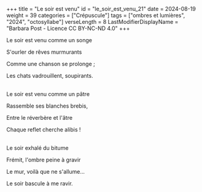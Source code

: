 +++
title = "Le soir est venu"
id = "le_soir_est_venu_21"
date = 2024-08-19
weight = 39
categories = ["Crépuscule"]
tags = ["ombres et lumières", "2024", "octosyllabe"]
verseLength = 8
LastModifierDisplayName = "Barbara Post - Licence CC BY-NC-ND 4.0"
+++

Le soir est venu comme un songe

S'ourler de rêves murmurants

Comme une chanson se prolonge ;

Les chats vadrouillent, soupirants.

 \
Le soir est venu comme un pâtre

Rassemble ses blanches brebis,

Entre le réverbère et l'âtre

Chaque reflet cherche alibis !

 \
Le soir exhalé du bitume

Frémit, l'ombre peine à gravir

Le mur, voilà que ne s'allume...

Le soir bascule à me ravir.
